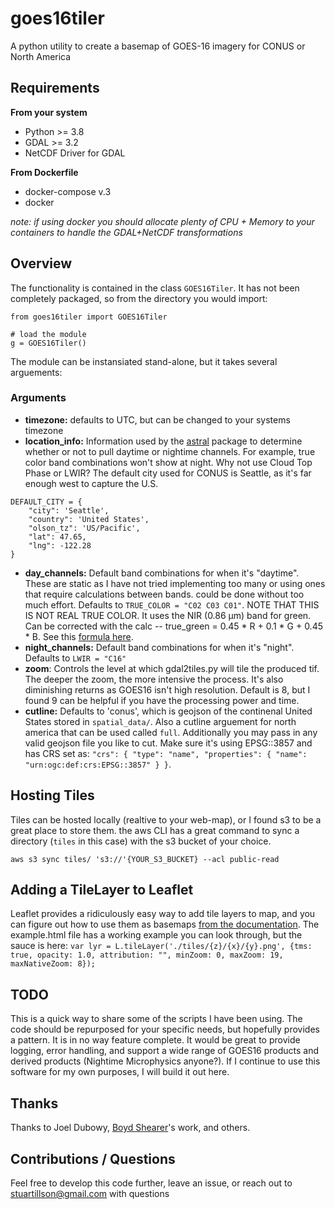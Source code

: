 # goes16tiler
A python utility to create a basemap of GOES-16 imagery for CONUS or North America

## Requirements
**From your system**
- Python >= 3.8
- GDAL >= 3.2
- NetCDF Driver for GDAL

**From Dockerfile**
- docker-compose v.3
- docker 

*note: if using docker you should allocate plenty of CPU + Memory to your containers to handle the GDAL+NetCDF transformations* 


## Overview
The functionality is contained in the class `GOES16Tiler`. It has not been completely packaged, so from the directory you would import: 

```
from goes16tiler import GOES16Tiler

# load the module
g = GOES16Tiler()
```

The module can be instansiated stand-alone, but it takes several arguements:
### Arguments
- **timezone:** defaults to UTC, but can be changed to your systems timezone
- **location_info:** Information used by the [astral](https://astral.readthedocs.io/en/latest/index.html) package to determine 
whether or not to pull daytime or nightime channels. For example, true color band combinations won't show at night. Why not use Cloud Top Phase or LWIR? 
The default city used for CONUS is Seattle, as it's far enough west to capture the U.S.
```
DEFAULT_CITY = {
    "city": 'Seattle',
    "country": 'United States',
    "olson_tz": 'US/Pacific',
    "lat": 47.65,
    "lng": -122.28
}
```
- **day_channels:** Default band combinations for when it's "daytime". These are static as I have not tried implementing too many or using ones that require calculations between bands. 
could be done without too much effort. Defaults to `TRUE_COLOR = "C02 C03 C01"`. NOTE THAT THIS IS NOT REAL TRUE COLOR. It uses the NIR (0.86 µm) band for green. Can be corrected with the calc -- true_green = 0.45 * R + 0.1 * G + 0.45 * B. See this [formula here](https://unidata.github.io/python-gallery/examples/mapping_GOES16_TrueColor.html).
- **night_channels:** Default band combinations for when it's "night". Defaults to `LWIR = "C16"`
- **zoom**: Controls the level at which gdal2tiles.py will tile the produced tif. The deeper the zoom, the more intensive the process. It's also diminishing returns as
GOES16 isn't high resolution. Default is 8, but I found 9 can be helpful if you have the processing power and time. 
- **cutline:** Defaults to 'conus', which is geojson of the continenal United States stored in `spatial_data/`. Also a cutline arguement for north america that can be used called `full`.
Additionally you may pass in any valid geojson file you like to cut. Make sure it's using EPSG::3857 and has CRS set as: `"crs": { "type": "name", "properties": { "name": "urn:ogc:def:crs:EPSG::3857" } }`. 

## Hosting Tiles
Tiles can be hosted locally (realtive to your web-map), or I found s3 to be a great place to store them. the aws CLI has a great command to sync a directory (`tiles` in this case) with the s3 bucket of your choice. 

```
aws s3 sync tiles/ 's3://'{YOUR_S3_BUCKET} --acl public-read
```

## Adding a TileLayer to Leaflet
Leaflet provides a ridiculously easy way to add tile layers to map, and you can figure out how to use them as basemaps [from the documentation](https://leafletjs.com/reference-1.7.1.html#tilelayer). The example.html file has a working example you can look through, but the sauce is here:
`var lyr = L.tileLayer('./tiles/{z}/{x}/{y}.png', {tms: true, opacity: 1.0, attribution: "", minZoom: 0, maxZoom: 19, maxNativeZoom: 8});`

## TODO
This is a quick way to share some of the scripts I have been using. The code should be repurposed for your specific needs, but hopefully provides a pattern. It is in no way feature complete. It would be great to provide logging, error handling, and support a wide range of GOES16 products and derived products (Nightime Microphysics anyone?). If I continue to use this software for my own purposes, I will build it out here. 

## Thanks
Thanks to Joel Dubowy, [Boyd Shearer](https://github.com/boydx)'s work, and others. 

## Contributions / Questions
Feel free to develop this code further, leave an issue, or reach out to stuartillson@gmail.com with questions


